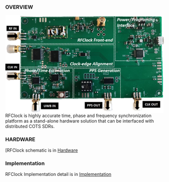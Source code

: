 ### OVERVIEW
<img src="./images/RFClock.jpg" alt="RFClock Board" align="right"/>

RFClock is highly accurate time, phase and frequency synchronization platform as a stand-alone hardware solution that can be interfaced with distributed COTS SDRs.

### HARDWARE
[RFClock schematic is in [Hardware](Hardware/schematic.pdf)

### Implementation
RFClock Implementation detail is in [Implementation](Implementation/RFClock_implementation.pdf)